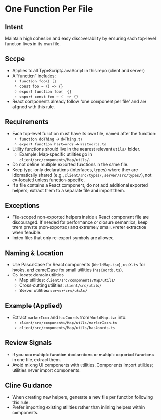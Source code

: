 # One Function Per File

## Intent
Maintain high cohesion and easy discoverability by ensuring each top-level function lives in its own file.

## Scope
- Applies to all TypeScript/JavaScript in this repo (client and server).
- A “function” includes:
  - `function foo() {}`
  - `const foo = () => {}`
  - `export function foo() {}`
  - `export const foo = () => {}`
- React components already follow “one component per file” and are aligned with this rule.

## Requirements
- Each top-level function must have its own file, named after the function:
  - `function doThing` -> `doThing.ts`
  - `export function hasCoords` -> `hasCoords.ts`
- Utility functions should live in the nearest relevant `utils/` folder.
  - Example: Map-specific utilities go in `client/src/components/Map/utils/`.
- Do not define multiple exported functions in the same file.
- Keep type-only declarations (interfaces, types) where they are idiomatically shared (e.g., `client/src/types/`, `server/src/types/`), not co-located unless function-specific.
- If a file contains a React component, do not add additional exported helpers; extract them to a separate file and import them.

## Exceptions
- File-scoped non-exported helpers inside a React component file are discouraged. If needed for performance or closure semantics, keep them private (non-exported) and extremely small. Prefer extraction when feasible.
- Index files that only re-export symbols are allowed.

## Naming & Location
- Use PascalCase for React components (`WorldMap.tsx`), `useX.ts` for hooks, and camelCase for small utilities (`hasCoords.ts`).
- Co-locate domain utilities:
  - Map utilities: `client/src/components/Map/utils/`
  - Cross-cutting utilities: `client/src/utils/`
  - Server utilities: `server/src/utils/`

## Example (Applied)
- Extract `markerIcon` and `hasCoords` from `WorldMap.tsx` into:
  - `client/src/components/Map/utils/markerIcon.ts`
  - `client/src/components/Map/utils/hasCoords.ts`

## Review Signals
- If you see multiple function declarations or multiple exported functions in one file, extract them.
- Avoid mixing UI components with utilities. Components import utilities; utilities never import components.

## Cline Guidance
- When creating new helpers, generate a new file per function following this rule.
- Prefer importing existing utilities rather than inlining helpers within components.
